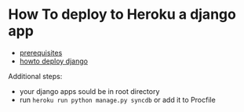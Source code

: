 How To deploy to Heroku a django app
===

* [prerequisites](https://devcenter.heroku.com/articles/getting-started-with-django#prerequisites)
* [howto deploy django](https://devcenter.heroku.com/articles/getting-started-with-django#deploy-to-heroku)

Additional steps:
* your django apps sould be in root directory
* run `heroku run python manage.py syncdb` or add it to Procfile
